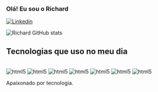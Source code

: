 

### Olá! Eu sou o Richard

[![Linkedin](https://img.shields.io/badge/LinkedIn-0077B5?style=for-the-badge&logo=linkedin&logoColor=white)](https://www.linkedin.com/in/richard-fernandes-90b9a72b4/)

![Richard GitHub stats](https://github-readme-stats.vercel.app/api?username=Richard2919&show_icons=true&theme=radical)

## Tecnologias que uso no meu dia

<div style="display: inline_block"><br/>
 <img aling="center" alt="html5" src="https://img.shields.io/badge/Python-3776AB?style=for-the-badge&logo=python&logoColor=white" />
 <img aling="center" alt="html5" src="https://img.shields.io/badge/HTML-239120?style=for-the-badge&logo=html5&logoColor=white" />
  <img aling="center" alt="html5" src="https://img.shields.io/badge/CSS-239120?&style=for-the-badge&logo=css3&logoColor=white" />
   <img aling="center" alt="html5" src="https://img.shields.io/badge/C%2B%2B-00599C?style=for-the-badge&logo=c%2B%2B&logoColor=white" />
   <img aling="center" alt="html5" src="https://img.shields.io/badge/Java-ED8B00?style=for-the-badge&logo=openjdk&logoColor=white" />
   <img aling="center" alt="html5" src="https://img.shields.io/badge/Bootstrap-563D7C?style=for-the-badge&logo=bootstrap&logoColor=white"/>
    <img aling="center" alt="html5" src="https://img.shields.io/badge/Microsoft_Office-D83B01?style=for-the-badge&logo=microsoft-office&logoColor=white"/>
   
</div>

Apaixonado por tecnologia.
